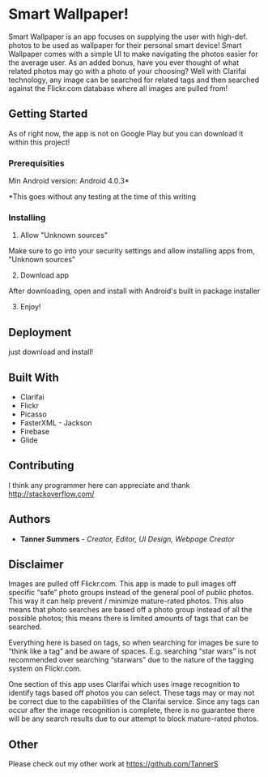 # Smart Wallpaper!

Smart Wallpaper is an app focuses on supplying the user with high-def. photos to be used as wallpaper for their personal smart device! Smart Wallpaper comes with a simple UI to make navigating the photos easier for the average user. As an added bonus, have you ever thought of what related photos may go with a photo of your choosing? Well with Clarifai technology, any image can be searched for related tags and then searched against the Flickr.com database where all images are pulled from!
## Getting Started

As of right now, the app is not on Google Play but you can download it within this project!

### Prerequisities

Min Android version: Android 4.0.3*


*This goes without any testing at the time of this writing

### Installing

1. Allow "Unknown sources"

  Make sure to go into your security settings and allow installing apps from, "Unknown sources"

2. Download app

  After downloading, open and install with Android's built in package installer
  
3. Enjoy!


## Deployment

just download and install!

## Built With

* Clarifai
* Flickr
* Picasso
* FasterXML - Jackson
* Firebase
* Glide
 
## Contributing

I think any programmer here can appreciate and thank http://stackoverflow.com/

## Authors

* **Tanner Summers** - *Creator, Editor, UI Design, Webpage Creator*

## Disclaimer

Images are pulled off Flickr.com. This app is made to pull images off specific “safe” photo groups instead of the general pool of public photos. This way it can help prevent / minimize mature-rated photos. This also means that photo searches are based off a photo group instead of all the possible photos; this means there is limited amounts of tags that can be searched.

Everything here is based on tags, so when searching for images be sure to “think like a tag” and be aware of spaces. E.g. searching “star wars” is not recommended over searching “starwars” due to the nature of the tagging system on Flickr.com.

One section of this app uses Clarifai which uses image recognition to identify tags based off photos you can select. These tags may or may not be correct due to the capabilities of the Clarifai service. Since any tags can occur after the image recognition is complete, there is no guarantee there will be any search results due to our attempt to block mature-rated photos.

## Other

Please check out my other work at https://github.com/TannerS
